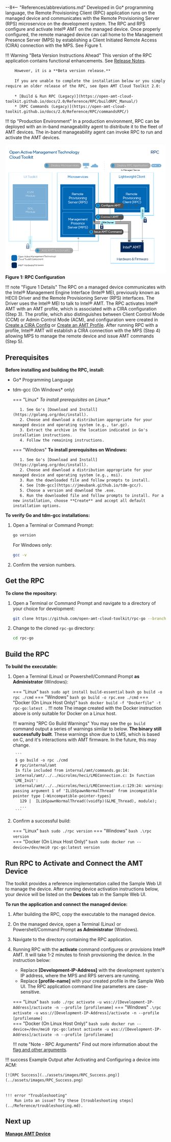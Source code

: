 --8<-- "References/abbreviations.md"
Developed in Go* programming language, the Remote Provisioning Client (RPC) application runs on the managed device and communicates with the Remote Provisioning Server (RPS) microservice on the development system. The RPC and RPS configure and activate Intel® AMT on the managed device. Once properly configured, the remote managed device can call home to the Management Presence Server (MPS) by establishing a Client Initiated Remote Access (CIRA) connection with the MPS. See Figure 1.

!!! Warning "Beta Version Instructions Ahead"
        This version of the RPC application contains functional enhancements. See [Release Notes](../release-notes.md).

        However, it is a **Beta version release.** 
        
        If you are unable to complete the installation below or you simply require an older release of the RPC, see Open AMT Cloud Toolkit 2.0:

        * [Build & Run RPC (Legacy)](https://open-amt-cloud-toolkit.github.io/docs/2.0/Reference/RPC/buildRPC_Manual/)
        * [RPC Commands (Legacy)](https://open-amt-cloud-toolkit.github.io/docs/2.0/Reference/RPC/commandsRPC/)

!!! tip "Production Environment"
        In a production environment, RPC can be deployed with an in-band manageability agent to distribute it to the fleet of AMT devices. The in-band manageability agent can invoke RPC to run and activate the AMT devices.

[![RPC](../assets/images/RPC_Overview.png)](../assets/images/RPC_Overview.png)
**Figure 1: RPC Configuration** 

!!! note "Figure 1 Details"
    The RPC on a managed device communicates with the Intel® Management Engine Interface (Intel® MEI, previously known as HECI) Driver and the Remote Provisioning Server (RPS) interfaces. The Driver uses the Intel® MEI to talk to Intel® AMT. The RPC activates Intel® AMT with an AMT profile, which is associated with a CIRA configuration (Step 3). The profile, which also distinguishes between Client Control Mode (CCM) or Admin Control Mode (ACM), and configuration were created in [Create a CIRA Config](../GetStarted/createCIRAConfig.md) or [Create an AMT Profile](../GetStarted/createProfileACM.md). After running RPC with a profile, Intel® AMT will establish a CIRA connection with the MPS (Step 4) allowing MPS to manage the remote device and issue AMT commands (Step 5).

## Prerequisites
**Before installing and building the RPC, install:**

* Go* Programming Language
* tdm-gcc (On Windows* only)

    === "Linux"
         **To install prerequisites on Linux*:**

         1. See Go's [Download and Install](https://golang.org/doc/install).
         2. Choose and download a distribution appropriate for your managed device and operating system (e.g., tar.gz).
         3. Extract the archive in the location indicated in Go's installation instructions.
         4. Follow the remaining instructions. 

    === "Windows"
         **To install prerequisites on Windows:**

         1. See Go's [Download and Install](https://golang.org/doc/install).
         2. Choose and download a distribution appropriate for your managed device and operating system (e.g., msi).
         3. Run the downloaded file and follow prompts to install. 
         4. See [tdm-gcc](https://jmeubank.github.io/tdm-gcc/).
         5. Choose a version and download the .exe. 
         6. Run the downloaded file and follow prompts to install. For a new installation, choose **Create** and accept all default installation options.


**To verify Go and tdm-gcc installations:**

1. Open a Terminal or Command Prompt: 
   ``` bash
   go version
   ```
   For Windows only: 
   ``` bash
   gcc -v
   ```
2. Confirm the version numbers.

## Get the RPC

**To clone the repository:**

1. Open a Terminal or Command Prompt and navigate to a directory of your choice for development:
   ``` bash
   git clone https://github.com/open-amt-cloud-toolkit/rpc-go --branch v{{ repoVersion.rpc_go }}
   ```
  
2. Change to the cloned `rpc-go` directory:
   ``` bash
   cd rpc-go
   ```

## Build the RPC

**To build the executable:**

1. Open a Terminal (Linux) or Powershell/Command Prompt **as Administrator** (Windows):

    === "Linux"
        ``` bash
        sudo apt install build-essential
        ```
        ``` bash
        go build -o rpc ./cmd
        ```
    === "Windows"
        ``` bash
        go build -o rpc.exe ./cmd
        ```
    === "Docker (On Linux Host Only)"
        ``` bash
        docker build -f "Dockerfile" -t rpc-go:latest .
        ```
        !!! note
            The image created with the Docker instruction above is only suitable for Docker on a Linux host.

    !!! warning "RPC Go Build Warnings"
        You may see the `go build` command output a series of warnings similar to below. **The binary still successfully built**. These warnings show due to LMS, which is based on C, and it's interactions with AMT firmware. In the future, this may change.

        ```
        $ go build -o rpc ./cmd
        # rpc/internal/amt
        In file included from internal/amt/commands.go:14:
        internal/amt/../../microlms/heci/LMEConnection.c: In function 'LME_Init':
        internal/amt/../../microlms/heci/LMEConnection.c:129:24: warning: passing argument 1 of 'ILibSpawnNormalThread' from incompatible pointer type [-Wincompatible-pointer-types]
          129 |  ILibSpawnNormalThread((voidfp)(&LME_Thread), module);
          ...
        ```

2. Confirm a successful build:

    === "Linux"
        ``` bash
        sudo ./rpc version
        ```
    === "Windows"
        ``` bash
        .\rpc version
        ```        
    === "Docker (On Linux Host Only)"
        ``` bash
        sudo docker run --device=/dev/mei0 rpc-go:latest version
        ```

## Run RPC to Activate and Connect the AMT Device

The toolkit provides a reference implementation called the Sample Web UI to manage the device. After running device activation instructions below, your device will be listed on the **Devices** tab in the Sample Web UI. 

**To run the application and connect the managed device:**

1. After building the RPC, copy the executable to the managed device.
   
2. On the managed device, open a Terminal (Linux) or Powershell/Command Prompt **as Administrator** (Windows).

3. Navigate to the directory containing the RPC application. 

4. Running RPC with the **activate** command configures or *provisions* Intel® AMT. It will take 1-2 minutes to finish provisioning the device. 
     In the instruction below:

    - Replace **[Development-IP-Address]** with the development system's IP address, where the MPS and RPS servers are running.
    - Replace **[profile-name]** with your created profile in the Sample Web UI. The RPC application command line parameters are case-sensitive.

    === "Linux"
        ``` bash
        sudo ./rpc activate -u wss://[Development-IP-Address]/activate -n --profile [profilename]
        ```
    === "Windows"
        ```
        .\rpc activate -u wss://[Development-IP-Address]/activate -n --profile [profilename]
        ```        
    === "Docker (On Linux Host Only)"
        ``` bash
        sudo docker run --device=/dev/mei0 rpc-go:latest activate -u wss://[Development-IP-Address]/activate -n --profile [profilename]
        ```

    !!! note "Note - RPC Arguments"
        Find out more information about the [flag and other arguments](../Reference/RPC/commandsRPC.md).


!!! success
    Example Output after Activating and Configuring a device into ACM:

    [![RPC Success](../assets/images/RPC_Success.png)](../assets/images/RPC_Success.png)


    !!! error "Troubleshooting"
        Run into an issue? Try these [troubleshooting steps](../Reference/troubleshooting.md).
         

## Next up
**[Manage AMT Device](../GetStarted/manageDevice.md)**
